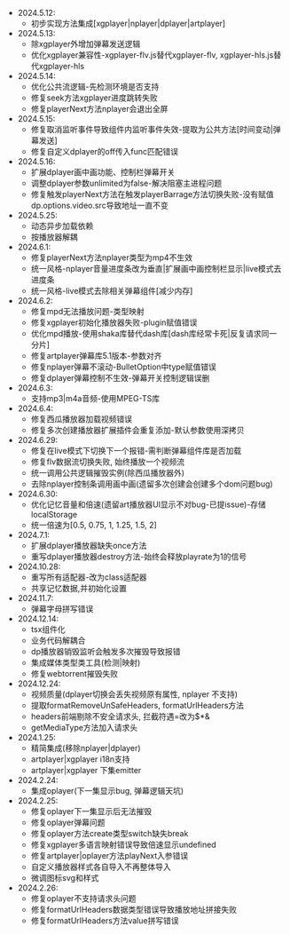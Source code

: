 - 2024.5.12:
  - 初步实现方法集成[xgplayer|nplayer|dplayer|artplayer]
- 2024.5.13:
  - 除xgplayer外增加弹幕发送逻辑
  - 优化xgplayer兼容性-xgplayer-flv.js替代xgplayer-flv, xgplayer-hls.js替代xgplayer-hls
- 2024.5.14:
  - 优化公共流逻辑-先检测环境是否支持
  - 修复seek方法xgplayer进度跳转失败
  - 修复playerNext方法nplayer会退出全屏
- 2024.5.15:
  - 修复取消监听事件导致组件内监听事件失效-提取为公共方法[时间变动|弹幕发送]
  - 修复自定义dplayer的off传入func匹配错误
- 2024.5.16:
  - 扩展dplayer画中画功能、控制栏弹幕开关
  - 调整dplayer参数unlimited为false-解决阻塞主进程问题
  - 修复触发playerNext方法在触发playerBarrage方法切换失败-没有赋值dp.options.video.src导致地址一直不变
- 2024.5.25:
  - 动态异步加载依赖
  - 按播放器解耦
- 2024.6.1:
  - 修复playerNext方法nplayer类型为mp4不生效
  - 统一风格-nplayer音量进度条改为垂直|扩展画中画控制栏显示|live模式去进度条
  - 统一风格-live模式去除相关弹幕组件[减少内存]
- 2024.6.2:
  - 修复mpd无法播放问题-类型映射
  - 修复xgplayer初始化播放器失败-plugin赋值错误
  - 优化mpd播放-使用shaka库替代dash库[dash库经常卡死|反复请求同一分片]
  - 修复artplayer弹幕库5.1版本-参数对齐
  - 修复nplayer弹幕不滚动-BulletOption中type赋值错误
  - 修复dplayer弹幕控制不生效-弹幕开关控制逻辑误删
- 2024.6.3:
  - 支持mp3|m4a音频-使用MPEG-TS库
- 2024.6.4:
  - 修复西瓜播放器加载视频错误
  - 修复多次创建播放器扩展插件会重复添加-默认参数使用深拷贝
- 2024.6.29:
  - 修复在live模式下切换下一个报错-需判断弹幕组件库是否加载
  - 修复flv数据流切换失败, 始终播放一个视频流
  - 统一调用公共逻辑摧毁实例(除西瓜播放器外)
  - 去除nplayer控制条调用画中画(遗留多次创建会创建多个dom问题bug)
- 2024.6.30:
  - 优化记忆音量和倍速(遗留art播放器UI显示不对bug-已提issue)-存储localStorage
  - 统一倍速为[0.5, 0.75, 1, 1.25, 1.5, 2]
- 2024.7.1:
  - 扩展dplayer播放器缺失once方法
  - 重写dplayer播放器destroy方法-始终会释放playrate为1的信号
- 2024.10.28:
  - 重写所有适配器-改为class适配器
  - 共享记忆数据,并初始化设置
- 2024.11.7:
  - 弹幕字母拼写错误
- 2024.12.14:
  - tsx组件化
  - 业务代码解耦合
  - dp播放器销毁监听会触发多次摧毁导致报错
  - 集成媒体类型类工具(检测|映射)
  - 修复webtorrent摧毁失败
- 2024.12.24:
  - 视频质量(dplayer切换会丢失视频原有属性, nplayer 不支持)
  - 提取formatRemoveUnSafeHeaders, formatUrlHeaders方法
  - headers前端剔除不安全请求头, 拦截符遇=改为$*&
  - getMediaType方法加入请求头
- 2024.1.25:
  - 精简集成(移除nplayer|dplayer)
  - artplayer|xgplayer i18n支持
  - artplayer|xgplayer 下集emitter
- 2024.2.24:
  - 集成oplayer(下一集显示bug, 弹幕逻辑天坑)
- 2024.2.25:
  - 修复oplayer下一集显示后无法摧毁
  - 修复oplayer弹幕问题
  - 修复oplayer方法create类型switch缺失break
  - 修复xgplayer多语言映射错误导致倍速显示undefined
  - 修复artplayer|oplayer方法playNext入参错误
  - 自定义播放器样式各自导入不再整体导入
  - 微调图标svg和样式
- 2024.2.26:
  - 修复oplayer不支持请求头问题
  - 修复formatUrlHeaders数据类型错误导致播放地址拼接失败
  - 修复formatUrlHeaders方法value拼写错误
